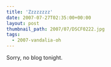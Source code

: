 ```yaml
---
title: 'Zzzzzzzz'
date: 2007-07-27T02:35:00+00:00
layout: post
thumbnail_path: 2007/07/DSCF0222.jpg
tags:
  - 2007-vandalia-oh
---
```

Sorry, no blog tonight.